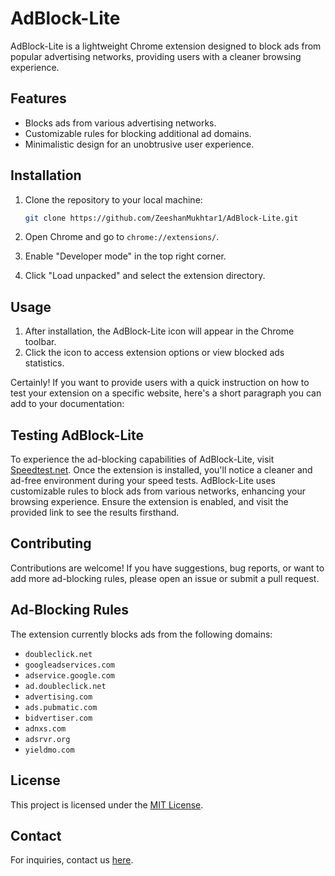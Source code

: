 # AdBlock-Lite

AdBlock-Lite is a lightweight Chrome extension designed to block ads from popular advertising networks, providing users with a cleaner browsing experience.

## Features

- Blocks ads from various advertising networks.
- Customizable rules for blocking additional ad domains.
- Minimalistic design for an unobtrusive user experience.

## Installation

1. Clone the repository to your local machine:

   ```bash
   git clone https://github.com/ZeeshanMukhtar1/AdBlock-Lite.git
   ```

2. Open Chrome and go to `chrome://extensions/`.
3. Enable "Developer mode" in the top right corner.
4. Click "Load unpacked" and select the extension directory.

## Usage

1. After installation, the AdBlock-Lite icon will appear in the Chrome toolbar.
2. Click the icon to access extension options or view blocked ads statistics.

Certainly! If you want to provide users with a quick instruction on how to test your extension on a specific website, here's a short paragraph you can add to your documentation:

## Testing AdBlock-Lite

To experience the ad-blocking capabilities of AdBlock-Lite, visit [Speedtest.net](https://www.speedtest.net/). Once the extension is installed, you'll notice a cleaner and ad-free environment during your speed tests. AdBlock-Lite uses customizable rules to block ads from various networks, enhancing your browsing experience. Ensure the extension is enabled, and visit the provided link to see the results firsthand.

## Contributing

Contributions are welcome! If you have suggestions, bug reports, or want to add more ad-blocking rules, please open an issue or submit a pull request.

## Ad-Blocking Rules

The extension currently blocks ads from the following domains:

- `doubleclick.net`
- `googleadservices.com`
- `adservice.google.com`
- `ad.doubleclick.net`
- `advertising.com`
- `ads.pubmatic.com`
- `bidvertiser.com`
- `adnxs.com`
- `adsrvr.org`
- `yieldmo.com`

## License

This project is licensed under the [MIT License](LICENSE).

## Contact

For inquiries, contact us [here](mailto:zeshanmukhtar878@gmail.com).
